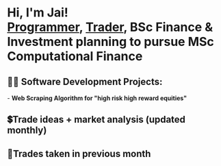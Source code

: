 <h1>Hi, I'm Jai! <br/><a href="https://github.com/JJ194">Programmer</a>, <a href="https://www.linkedin.com/in/jai-o-grady-724ba3245/">Trader</a>, BSc Finance & Investment planning to pursue MSc Computational Finance

<h2>👨‍💻 Software Development Projects:</h2>
- <b>Web Scraping Algorithm for "high risk high reward equities" </b>
<h2>💲Trade ideas + market analysis (updated monthly)</h2>

<h2> 💱Trades taken in previous month</h2>

